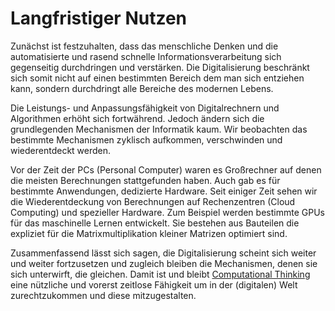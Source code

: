 # Langfristiger Nutzen

Zunächst ist festzuhalten, dass das menschliche Denken und die automatisierte und rasend schnelle Informationsverarbeitung sich gegenseitig durchdringen und verstärken.
Die Digitalisierung beschränkt sich somit nicht auf einen bestimmten Bereich dem man sich entziehen kann, sondern durchdringt alle Bereiche des modernen Lebens.

Die Leistungs- und Anpassungsfähigkeit von Digitalrechnern und Algorithmen erhöht sich fortwährend.
Jedoch ändern sich die grundlegenden Mechanismen der Informatik kaum.
Wir beobachten das bestimmte Mechanismen zyklisch aufkommen, verschwinden und wiederentdeckt werden.

Vor der Zeit der PCs (Personal Computer) waren es Großrechner auf denen die meisten Berechnungen stattgefunden haben.
Auch gab es für bestimmte Anwendungen, dedizierte Hardware.
Seit einiger Zeit sehen wir die Wiederentdeckung von Berechnungen auf Rechenzentren (Cloud Computing) und spezieller Hardware.
Zum Beispiel werden bestimmte GPUs für das maschinelle Lernen entwickelt.
Sie bestehen aus Bauteilen die expliziet für die Matrixmultiplikation kleiner Matrizen optimiert sind.

Zusammenfassend lässt sich sagen, die Digitalisierung scheint sich weiter und weiter fortzusetzen und zugleich bleiben die Mechanismen, denen sie sich unterwirft, die gleichen.
Damit ist und bleibt [Computational Thinking](sec-what-is-ct) eine nützliche und vorerst zeitlose Fähigkeit um in der (digitalen) Welt zurechtzukommen und diese mitzugestalten.
